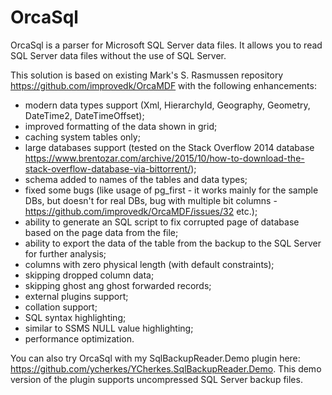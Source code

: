 
OrcaSql
=======
OrcaSql is a parser for Microsoft SQL Server data files. It allows you to read SQL Server data files without the use of SQL Server.

This solution is based on existing Mark's S. Rasmussen repository https://github.com/improvedk/OrcaMDF with the following enhancements:

 - modern data types support (Xml, HierarchyId, Geography, Geometry, DateTime2, DateTimeOffset);
 - improved formatting of the data shown in grid;
 - caching system tables only;
 - large databases support (tested on the Stack Overflow 2014 database https://www.brentozar.com/archive/2015/10/how-to-download-the-stack-overflow-database-via-bittorrent/);
 - schema added to names of the tables and data types;
 - fixed some bugs (like usage of pg_first - it works mainly for the sample DBs, but doesn't for real DBs, bug with multiple bit columns - https://github.com/improvedk/OrcaMDF/issues/32 etc.);
 - ability to generate an SQL script to fix corrupted page of database based on the page data from the file;
 - ability to export the data of the table from the backup to the SQL Server for further analysis;
 - columns with zero physical length (with default constraints);
 - skipping dropped column data;
 - skipping ghost ang ghost forwarded records;
 - external plugins support;
 - collation support;
 - SQL syntax highlighting;
 - similar to SSMS NULL value highlighting;
 - performance optimization.

You can also try OrcaSql with my SqlBackupReader.Demo plugin here: https://github.com/ycherkes/YCherkes.SqlBackupReader.Demo.
This demo version of the plugin supports uncompressed SQL Server backup files.
